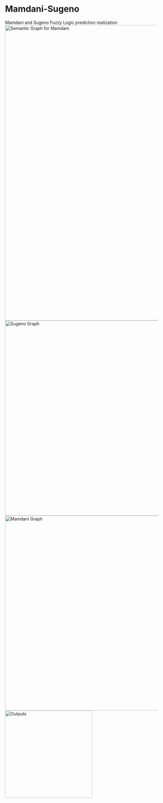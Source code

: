 # Mamdani-Sugeno
Mamdani and Sugeno Fuzzy Logic prediction realization
<img width="970" alt="Semantic Graph for Mamdani" src="https://user-images.githubusercontent.com/49186127/123521791-8dbdf200-d6c1-11eb-835e-8aaf4dbbd2cc.png">
<img width="641" alt="Sugeno Graph" src="https://user-images.githubusercontent.com/49186127/123521813-b7771900-d6c1-11eb-85e1-d9e2087bc1db.png">
<img width="640" alt="Mamdani Graph" src="https://user-images.githubusercontent.com/49186127/123521847-e68d8a80-d6c1-11eb-8287-b52a34d3d185.png">
<img width="287" alt="Outputs" src="https://user-images.githubusercontent.com/49186127/123521913-4d12a880-d6c2-11eb-81f3-5636d0f8d647.png">

